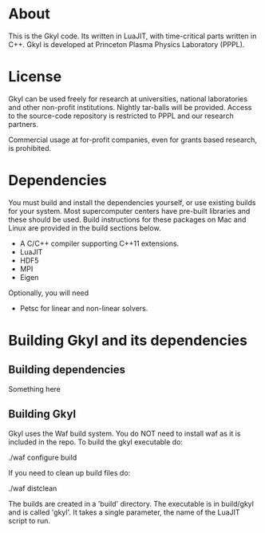 # About

This is the Gkyl code. Its written in LuaJIT, with time-critical parts
written in C++. Gkyl is developed at Princeton Plasma Physics
Laboratory (PPPL).

# License

Gkyl can be used freely for research at universities, national
laboratories and other non-profit institutions. Nightly tar-balls will
be provided. Access to the source-code repository is restricted to
PPPL and our research partners.

Commercial usage at for-profit companies, even for grants based
research, is prohibited.

# Dependencies

You must build and install the dependencies yourself, or use existing
builds for your system. Most supercomputer centers have pre-built
libraries and these should be used. Build instructions for these
packages on Mac and Linux are provided in the build sections below.

- A C/C++ compiler supporting C++11 extensions.
- LuaJIT
- HDF5
- MPI
- Eigen

Optionally, you will need

- Petsc for linear and non-linear solvers.

# Building Gkyl and its dependencies

## Building dependencies

Something here

## Building Gkyl

Gkyl uses the Waf build system. You do NOT need to install waf as it
is included in the repo. To build the gkyl executable do:

./waf configure build

If you need to clean up build files do:

./waf distclean

The builds are created in a 'build' directory. The executable is in
build/gkyl and is called 'gkyl'. It takes a single parameter, the name
of the LuaJIT script to run.